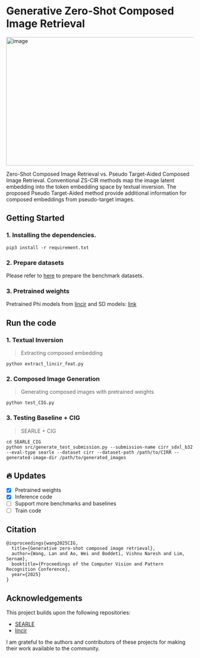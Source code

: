 # Generative Zero-Shot Composed Image Retrieval
<img width="2328" height="344" alt="image" src="https://github.com/user-attachments/assets/b4a3956c-4526-483e-8512-ba518a2b37d8" />

Zero-Shot Composed Image Retrieval vs. Pseudo Target-Aided Composed Image Retrieval. Conventional ZS-CIR methods map the image latent embedding into the token embedding space by textual inversion. The proposed Pseudo Target-Aided method provide additional information for composed embeddings from pseudo-target images.



## Getting Started
### 1.  Installing the dependencies.
```
pip3 install -r requirement.txt
```

### 2. Prepare datasets

Please refer to [here](https://github.com/miccunifi/SEARLE/tree/main#data-preparation) to prepare the benchmark datasets.

### 3. Pretrained weights

Pretrained Phi models from [lincir](https://github.com/navervision/lincir) and SD models: [link](https://drive.google.com/drive/folders/1hpIpI0X26ox-uY-QdOPKDKKZlnWkftIA?usp=drive_link)

## Run the code
### 1. Textual Inversion
> Extracting composed embedding
```
python extract_lincir_feat.py
```

### 2. Composed Image Generation
> Generating composed images with pretrained weights
```
python test_CIG.py
```

### 3. Testing Baseline + CIG
> SEARLE + CIG
```
cd SEARLE_CIG
python src/generate_test_submission.py --submission-name cirr_sdxl_b32 --eval-type searle --dataset cirr --dataset-path /path/to/CIRR --generated-image-dir /path/to/generated_images
```




## 🔥 Updates
- [x] Pretrained weights
- [x] Inference code
- [ ] Support more benchmarks and baselines
- [ ] Train code

## Citation

```
@inproceedings{wang2025CIG,
  title={Generative zero-shot composed image retrieval},
  author={Wang, Lan and Ao, Wei and Boddeti, Vishnu Naresh and Lim, Sernam},
  booktitle={Proceedings of the Computer Vision and Pattern Recognition Conference},
  year={2025}
}
```

## Acknowledgements

This project builds upon the following repositories:

- [SEARLE](https://github.com/miccunifi/SEARLE/tree/main)
- [lincir](https://github.com/navervision/lincir)

I am grateful to the authors and contributors of these projects for making their work available to the community.  
